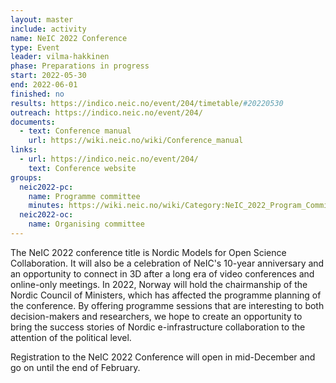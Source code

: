```yaml
---
layout: master
include: activity
name: NeIC 2022 Conference
type: Event
leader: vilma-hakkinen
phase: Preparations in progress
start: 2022-05-30
end: 2022-06-01
finished: no
results: https://indico.neic.no/event/204/timetable/#20220530
outreach: https://indico.neic.no/event/204/
documents:
  - text: Conference manual
    url: https://wiki.neic.no/wiki/Conference_manual
links:
  - url: https://indico.neic.no/event/204/
    text: Conference website
groups:
  neic2022-pc:
    name: Programme committee
    minutes: https://wiki.neic.no/wiki/Category:NeIC_2022_Program_Committee_meetings
  neic2022-oc:
    name: Organising committee
---
```


The NeIC 2022 conference title is Nordic Models for Open Science Collaboration. It will also be a celebration of NeIC's 10-year anniversary and an opportunity to connect in 3D after a long era of video conferences and online-only meetings. In 2022, Norway will hold the chairmanship of the Nordic Council of Ministers, which has affected the programme planning of the conference. By offering programme sessions that are interesting to both decision-makers and researchers, we hope to create an opportunity to bring the success stories of Nordic e-infrastructure collaboration to the attention of the political level. 

Registration to the NeIC 2022 Conference will open in mid-December and go on until the end of February.